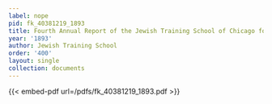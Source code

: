 ```yaml
---
label: nope
pid: fk_40381219_1893
title: Fourth Annual Report of the Jewish Training School of Chicago for 1892-93
year: '1893'
author: Jewish Training School
order: '400'
layout: single
collection: documents
---
```



{{< embed-pdf url=/pdfs/fk_40381219_1893.pdf >}}